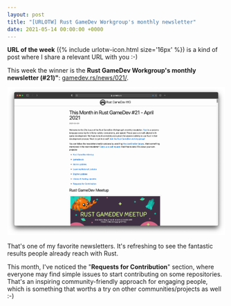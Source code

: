 ```yaml
---
layout: post
title: "[URLOTW] Rust GameDev Workgroup's monthly newsletter"
date: 2021-05-14 00:00:00 +0000
---
```


<p>
  <b>URL of the week</b> ({% include urlotw-icon.html size='16px' %}) is a kind of post where I share a relevant URL with you :-)
</p>

This week the winner is the **Rust GameDev Workgroup's monthly newsletter (#21)"**:
[gamedev.rs/news/021/](https://gamedev.rs/news/021/).

[![Rust GameDev  newsletter (#21) website screenshot](/assets/rust-gamedev-workgroups-monthly-newsletter-21.png "Rust GameDev  newsletter (#21) website screenshot")](/assets/rust-gamedev-workgroups-monthly-newsletter-21.png)

That's one of my favorite newsletters. It's refreshing to see the fantastic results people already reach with Rust.

This month, I've noticed the "**Requests for Contribution**" section, where everyone may find simple issues to start contributing on some repositories. That's an inspiring community-friendly approach for engaging people, which is something that worths a try on other communities/projects as well :-)
